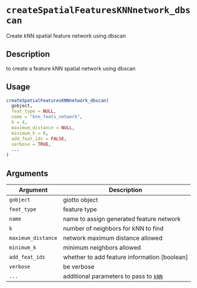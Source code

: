 # `createSpatialFeaturesKNNnetwork_dbscan`

Create kNN spatial feature network using dbscan


## Description

to create a feature kNN spatial network using dbscan


## Usage

```r
createSpatialFeaturesKNNnetwork_dbscan(
  gobject,
  feat_type = NULL,
  name = "knn_feats_network",
  k = 4,
  maximum_distance = NULL,
  minimum_k = 0,
  add_feat_ids = FALSE,
  verbose = TRUE,
  ...
)
```


## Arguments

Argument      |Description
------------- |----------------
`gobject`     |     giotto object
`feat_type`     |     feature type
`name`     |     name to assign generated feature network
`k`     |     number of neighbors for kNN to find
`maximum_distance`     |     network maximum distance allowed
`minimum_k`     |     minimum neighbors allowed
`add_feat_ids`     |     whether to add feature information [boolean]
`verbose`     |     be verbose
`...`     |     additional parameters to pass to [`kNN`](#knn)



